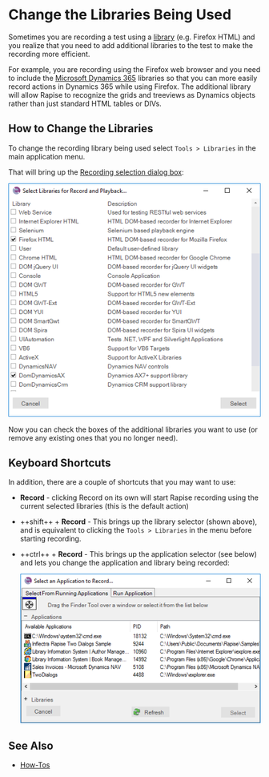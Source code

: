 # Change the Libraries Being Used

Sometimes you are recording a test using a [library](recording_library.md) (e.g. Firefox HTML) and you realize that you need to add additional libraries to the test to make the recording more efficient.

For example, you are recording using the Firefox web browser and you need to include the [Microsoft Dynamics 365](dynamics_365.md) libraries so that you can more easily record actions in Dynamics 365 while using Firefox. The additional library will allow Rapise to recognize the grids and treeviews as Dynamics objects rather than just standard HTML tables or DIVs.

## How to Change the Libraries

To change the recording library being used select `Tools > Libraries` in the main application menu.

That will bring up the [Recording selection dialog box](select_an_application_to_record_dialog.md):

![select\_libraries\_firefox\_dynamics](./img/change_the_libraries_being_use2.png)

Now you can check the boxes of the additional libraries you want to use (or remove any existing ones that you no longer need).

## Keyboard Shortcuts

In addition, there are a couple of shortcuts that you may want to use:

- **Record** - clicking Record on its own will start Rapise recording using the current selected libraries (this is the default action)
- ++shift++ + **Record** - This brings up the library selector (shown above), and is equivalent to clicking the `Tools > Libraries` in the menu before starting recording.
- ++ctrl++ + **Record** - This brings up the application selector (see below) and lets you change the application and library being recorded:
  
    ![select an application to record dialog, select application table](./img/change_the_libraries_being_use3.png)

## See Also

- [How-Tos](howtos.md)